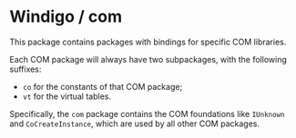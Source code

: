 # Windigo / com

This package contains packages with bindings for specific COM libraries.

Each COM package will always have two subpackages, with the following suffixes:

* `co` for the constants of that COM package;
* `vt` for the virtual tables.

Specifically, the `com` package contains the COM foundations like `IUnknown` and `CoCreateInstance`, which are used by all other COM packages.
